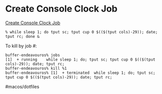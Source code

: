 # Create Console Clock Job

[Create Console Clock Job](https://www.commandlinefu.com/commands/browse/25/50/75/100/125/150/175/200/225/250)

```
% while sleep 1; do tput sc; tput cup 0 $(($(tput cols)-29)); date; tput rc; done &
```


To kill by job #:
```
buffer-endeavouros% jobs 
[1]  + running    while sleep 1; do; tput sc; tput cup 0 $(($(tput cols)-29)); date; tput rc;
buffer-endeavouros% kill %1 
buffer-endeavouros% [1]  + terminated  while sleep 1; do; tput sc; tput cup 0 $(($(tput cols)-29)); date; tput rc; 
```



#macos/dotfiles	